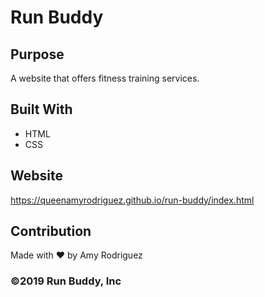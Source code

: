 # Run Buddy

## Purpose
A website that offers fitness training services.

## Built With
* HTML
* CSS

## Website
https://queenamyrodriguez.github.io/run-buddy/index.html

## Contribution
Made with ❤️ by Amy Rodriguez

### ©️2019 Run Buddy, Inc 
